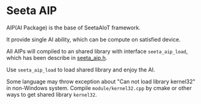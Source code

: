 # Seeta AIP

AIP(AI Package) is the base of SeetaAIoT framework.

It provide single AI ability, which can be compute on satisfied device.

All AIPs will compiled to an shared library with interface `seeta_aip_load`, which has been describe in [seeta_aip.h](include/seeta_aip.h).

Use `seeta_aip_load` to load shared library and enjoy the AI.

Some language may throw exception about "Can not load library kernel32" in non-Windows system.
Compile `module/kernel32.cpp` by cmake or other ways to get shared library `kernel32`.
